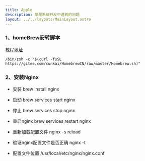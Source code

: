```yaml
---
title: Apple
description: 苹果系统开发中遇到的问题
layout: ../../layouts/MainLayout.astro
---
```


### 1、homeBrew安转脚本

[教程地址](https://zhuanlan.zhihu.com/p/111014448)

```
/bin/zsh -c "$(curl -fsSL https://gitee.com/cunkai/HomebrewCN/raw/master/Homebrew.sh)"
```

### 2、安装Nginx
- 安装
 brew install nginx

- 启动
 brew services start nginx

- 停止
 brew services stop nginx

- 重启nginx
 brew services restart nginx

- 重新加载配置文件
 nginx -s reload

- 验证nginx配置文件是否正确
 nginx -t

- 配置文件位置
 /usr/local/etc/nginx/nginx.conf